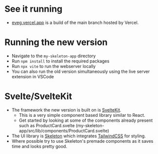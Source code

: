 # See it running
- [eveg.vercel.app](https://eveg.vercel.app/) is a build of the main branch hosted by Vercel.
# Running the new version
- Navigate to the `my-skeleton-app` directory
- Run `npm install` to install the required packages
- Run `npx vite` to run the webserver locally
- You can also run the old version simultaneously using the live server extension in VSCode
# Svelte/SvelteKit
- The framework the new version is built on is [SvelteKit](https://kit.svelte.dev/).
  - This is a very simple component based library similar to React.
  - Get started by looking at some of the components already present such as ProductCard.svelte (my-skeleton-app/src/lib/components/ProductCard.svelte)
- The UI library is [Skeleton](https://www.skeleton.dev/) which integrates [TailwindCSS](https://tailwindcss.com/) for styling.
- Where possible try to use Skeleton's premade components as it saves time and looks pretty good.
